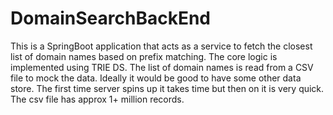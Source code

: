 # DomainSearchBackEnd

This is a SpringBoot application that acts as a service to fetch the closest list of domain names based on prefix matching. 
The core logic is implemented using TRIE DS. The list of domain names is read from a CSV file to mock the data. Ideally 
it would be good to have some other data store. The first time server spins up it takes time but then on it is very quick. 
The csv file has approx 1+ million records.
